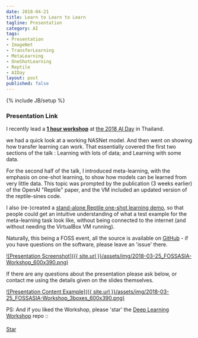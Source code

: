 ```yaml
---
date: 2018-04-21
title: Learn to Learn to Learn
tagline: Presentation
category: AI
tags:
- Presentation
- ImageNet
- TransferLearning
- MetaLearning
- OneShotLearning
- Reptile
- AIDay
layout: post
published: false
---
```

{% include JB/setup %}



### Presentation Link

I recently lead a <strong><a href="http://redcatlabs.com/2018-04-21_AI-Day-Thailand/" target="_blank">
1 hour workshop</a></strong> at [the 2018 AI Day](http://redcatlabs.com/2018-04-21_AI-Day-Thailand/#/) in Thailand.



we had a quick look at a working NASNet model.  And then went
on showing how transfer learning can work.  That essentially covered the
first two sections of the talk : Learning with lots of data; and Learning with some data.

For the second half of the talk, I introduced meta-learning, with the 
emphasis on one-shot learning, to show how models can be learned from very little data.  This
topic was prompted by the publication (3 weeks earlier) of the OpenAI "Reptile" paper,
and the VM included an updated version of the reptile-sines code.

I also (re-)created a <a href="http://redcatlabs.com/2018-04-21_AI-Day-Thailand/MetaLearning-demo.html" target="_blank">
stand-alone Reptile one-shot learning demo</a>, so that people could get an intuitive understanding of what
a test example for the meta-learning task look like, without being connected to the internet (and without
needing the VirtualBox VM running).

Naturally, this being a FOSS event, all the source is available 
on <a href="https://github.com/mdda/deep-learning-workshop" target="_blank">GitHub</a> - 
if you have questions on the software, please leave an 'issue' there.

<a href="http://redcatlabs.com/2018-03-25_FOSSASIA-Workshop/" target="_blank">
![Presentation Screenshot]({{ site.url }}/assets/img/2018-03-25_FOSSASIA-Workshop_600x390.png)
</a>

If there are any questions about the presentation please ask below, 
or contact me using the details given on the slides themselves.

<a href="http://redcatlabs.com/2018-03-25_FOSSASIA-Workshop/MetaLearning-demo.html" target="_blank">
![Presentation Content Example]({{ site.url }}/assets/img/2018-03-25_FOSSASIA-Workshop_3boxes_600x390.png)
</a>


<!--
### Video Link

The presentation was kindly <a href="https://engineers.sg/video/deep-learning-d-i-y-workshop-fossasia-2018--2455" target="_blank">recorded by Engineers.sg</a>.
!-->

PS:  And if you liked the Workshop, please 'star' the <a href="https://github.com/mdda/deep-learning-workshop" target="_blank">Deep Learning Workshop</a> repo ::
<!-- From :: https://buttons.github.io/ -->
<!-- Place this tag where you want the button to render. -->
<span style="position:relative;top:5px;">
<a aria-label="Star mdda/deep-learning-workshop on GitHub" data-count-aria-label="# stargazers on GitHub" data-count-api="/repos/mdda/deep-learning-workshop#stargazers_count" data-count-href="/mdda/deep-learning-workshop/stargazers" data-icon="octicon-star" href="https://github.com/mdda/deep-learning-workshop" class="github-button">Star</a>
<!-- Place this tag right after the last button or just before your close body tag. -->
<script async defer id="github-bjs" src="https://buttons.github.io/buttons.js"></script>
</span>




